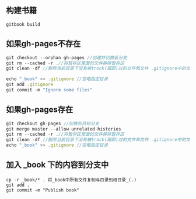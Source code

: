 ## 构建书籍
```npm
gitbook build
```
## 如果gh-pages不存在
```js
git checkout --orphan gh-pages //创建并切换新分支
git rm --cached -r .//将暂存区里面的文件移除暂存区
git clean -df //删除当前目录下没有被track(跟踪)过的文件和文件 .gitignore中的文件除外

echo "_book" >> .gitignore //忽略指定目录
git add .gitignore
git commit -m "Ignore some files"
```
## 如果gh-pages存在
```js
git checkout gh-pages //切换到目标分支
git merge master --allow-unrelated-histories
git rm --cached -r .//将暂存区里面的文件移除暂存区
git clean -df //删除当前目录下没有被track(跟踪)过的文件和文件 .gitignore中的文件除外
echo "_book" >> .gitignore //忽略指定目录
```
## 加入 _book 下的内容到分支中
```npm
cp -r _book/* . 将_book中所有文件复制与目录到根目录_(.)
git add .
git commit -m "Publish book"
```
